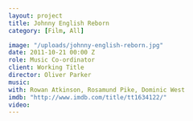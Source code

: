 ```yaml
---
layout: project
title: Johnny English Reborn
category: [Film, All]

image: "/uploads/johnny-english-reborn.jpg"
date: 2011-10-21 00:00 Z
role: Music Co-ordinator
client: Working Title
director: Oliver Parker
music: 
with: Rowan Atkinson, Rosamund Pike, Dominic West
imdb: "http://www.imdb.com/title/tt1634122/"
video: 
---
```



